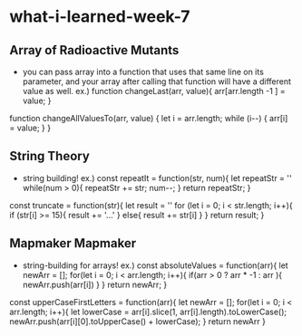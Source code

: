 # what-i-learned-week-7
## Array of Radioactive Mutants
* you can pass array into a function that uses that same line on its parameter, and your array after calling that function will have a different value as well.
ex.)
function changeLast(arr, value){
  arr[arr.length -1 ] = value;
}

function changeAllValuesTo(arr, value) {
  let i = arr.length;
  while (i--) {
    arr[i] = value;
  }
}

## String Theory
* string building!
ex.)
const repeatIt = function(str, num){
  let repeatStr = ''
  while(num > 0){
    repeatStr += str;
    num--;
  }
  return repeatStr;
}

const truncate = function(str){
  let result = ''
  for (let i = 0; i < str.length; i++){
    if (str[i] >= 15){
      result += '...'
    } else{
      result += str[i]
    }
  }
  return result;
}

## Mapmaker Mapmaker
* string-building for arrays!
ex.)
const absoluteValues = function(arr){
  let newArr = [];
  for(let i = 0; i < arr.length; i++){
      if(arr > 0 ? arr * -1 : arr ){
        newArr.push(arr[i])
      }
        }
    return newArr;
}

const upperCaseFirstLetters = function(arr){
  let newArr = [];
    for(let i = 0; i < arr.length; i++){
      let lowerCase = arr[i].slice(1, arr[i].length).toLowerCase();
      newArr.push(arr[i][0].toUpperCase() + lowerCase);
    }
    return newArr
}
